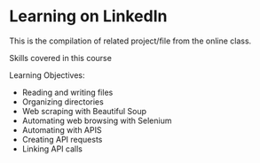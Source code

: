 # Learning on LinkedIn #

This is the compilation of related project/file from the online class.  

Skills covered in this course

Learning Objectives:  
* Reading and writing files  
* Organizing directories  
* Web scraping with Beautiful Soup  
* Automating web browsing with Selenium  
* Automating with APIS  
* Creating API requests  
* Linking API calls  

